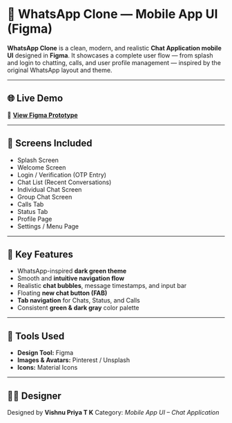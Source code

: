 
# 💬 WhatsApp Clone — Mobile App UI (Figma)

**WhatsApp Clone** is a clean, modern, and realistic **Chat Application mobile UI** designed in **Figma**.
It showcases a complete user flow — from splash and login to chatting, calls, and user profile management — inspired by the original WhatsApp layout and theme.

---

## 🌐 **Live Demo**

🎯 **[View Figma Prototype](https://www.figma.com/design/WyxQKyAGgNdUL7zFHaxI3Q/WhatsApp-Clone?node-id=0-1&t=orLB7HwR4SFsAI1Y-1)**


---

## 📱 **Screens Included**

* Splash Screen
* Welcome Screen
* Login / Verification (OTP Entry)
* Chat List (Recent Conversations)
* Individual Chat Screen
* Group Chat Screen
* Calls Tab
* Status Tab
* Profile Page
* Settings / Menu Page

---

## 🎨 **Key Features**

* WhatsApp-inspired **dark green theme**
* Smooth and **intuitive navigation flow**
* Realistic **chat bubbles**, message timestamps, and input bar
* Floating **new chat button (FAB)**
* **Tab navigation** for Chats, Status, and Calls
* Consistent **green & dark gray** color palette

---

## 🧰 **Tools Used**

* **Design Tool:** Figma
* **Images & Avatars:** Pinterest / Unsplash 
* **Icons:** Material Icons

---

## 👩‍🎨 **Designer**

Designed by **Vishnu Priya T K**
Category: *Mobile App UI – Chat Application*

